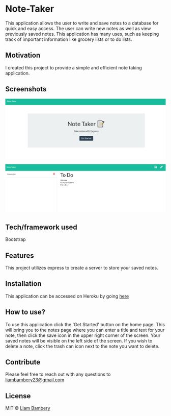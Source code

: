 # Note-Taker

This application allows the user to write and save notes to a database for quick and easy access. The user can write new notes as well as view previously saved notes. This application has many uses, such as keeping track of important information like grocery lists or to do lists. 

## Motivation
I created this project to provide a simple and efficient note taking application. 

 
## Screenshots
![screenshot of homepage](public/assets/images/screenshot1.png)

![screenshot of notes page](public/assets/images/screenshot2.png)

## Tech/framework used
Bootstrap


## Features
This project utilizes express to create a server to store your saved notes. 

## Installation
This application can be accessed on Heroku by going [here](https://cryptic-sands-99769.herokuapp.com/)


## How to use?
To use this application click the 'Get Started' button on the home page. This will bring you to the notes page where you can enter a title and text for your note, then click the save icon in the upper right corner of the screen. Your saved notes will be visible on the left side of the screen. If you wish to delete a note, click the trash can icon next to the note you want to delete. 

## Contribute

Please feel free to reach out with any questions to liambambery23@gmail.com


## License

MIT © [Liam Bambery](liambambery.com)